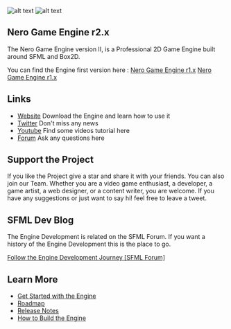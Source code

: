 ![alt text](https://www.nero-game.com/resource/artwork/github/github_readme_header_02.png)
![alt text](https://www.nero-game.com/resource/artwork/github/github_readme_engine_v2.png)

## Nero Game Engine r2.x

The Nero Game Engine version II, is a Professional 2D Game Engine built around SFML and Box2D.

You can find the Engine first version here : [Nero Game Engine r1.x](https://github.com/NeroGames/Nero-Game-Engine/tree/engine/v1)
<a href="http://example.com/" target="_blank">Nero Game Engine r1.x</a>

## Links
- [Website](https://www.nero-game.com/) 	Download the Engine and learn how to use it
- [Twitter](https://twitter.com/nerogameengine) Don't miss any news
- [Youtube](https://www.youtube.com/channel/UCIR0nDUMGzJ3Pkpa3gDCUeQ?view_as=subscriber) Find some videos tutorial here
- [Forum](https://www.nero-game.com/forum/) Ask any questions here


## Support the Project

If you like the Project give a star and share it with your friends.  You can also join our Team. Whether you are a video game enthusiast, a developer, a game artist, a web designer, or a content writer, you are welcome. If you have any suggestions or just want to say hi! feel free to leave a tweet.


## SFML Dev Blog

The Engine Development is related on the SFML Forum. If you want a history of the Engine Development this is the place to go.

[Follow the Engine Development Journey \[SFML Forum\]](https://en.sfml-dev.org/forums/index.php?topic=21019.0)

## Learn More
- [Get Started with the Engine](./GetStarted.md) 
- [Roadmap](./Roadmap.md) 
- [Release Notes](./Release.md) 
- [How to Build the Engine](./BuildEngine.md) 
